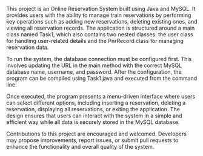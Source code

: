 This project is an Online Reservation System built using Java and MySQL. It provides users with the ability to manage train reservations by performing key operations such as adding new reservations, deleting existing ones, and viewing all reservation records. The application is structured around a main class named Task1, which also contains two nested classes: the user class for handling user-related details and the PnrRecord class for managing reservation data.

To run the system, the database connection must be configured first. This involves updating the URL in the main method with the correct MySQL database name, username, and password. After the configuration, the program can be compiled using Task1.java and executed from the command line.

Once executed, the program presents a menu-driven interface where users can select different options, including inserting a reservation, deleting a reservation, displaying all reservations, or exiting the application. The design ensures that users can interact with the system in a simple and efficient way while all data is securely stored in the MySQL database.

Contributions to this project are encouraged and welcomed. Developers may propose improvements, report issues, or submit pull requests to enhance the functionality and overall quality of the system.
